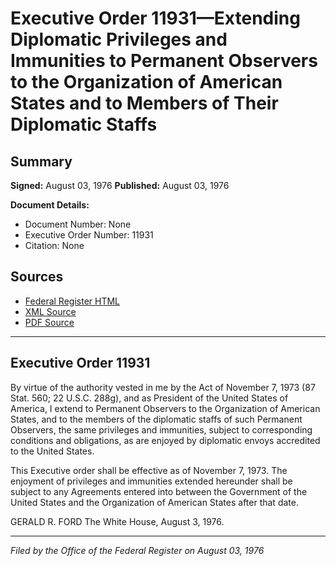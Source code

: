 # Executive Order 11931—Extending Diplomatic Privileges and Immunities to Permanent Observers to the Organization of American States and to Members of Their Diplomatic Staffs

## Summary

**Signed:** August 03, 1976
**Published:** August 03, 1976

**Document Details:**
- Document Number: None
- Executive Order Number: 11931
- Citation: None

## Sources
- [Federal Register HTML](https://www.presidency.ucsb.edu/documents/executive-order-11931-extending-diplomatic-privileges-and-immunities-permanent-observers)
- [XML Source](None)
- [PDF Source](None)

---

## Executive Order 11931

By virtue of the authority vested in me by the Act of November 7, 1973 (87 Stat. 560; 22 U.S.C. 288g), and as President of the United States of America, I extend to Permanent Observers to the Organization of American States, and to the members of the diplomatic staffs of such Permanent Observers, the same privileges and immunities, subject to corresponding conditions and obligations, as are enjoyed by diplomatic envoys accredited to the United States.

This Executive order shall be effective as of November 7, 1973. The enjoyment of privileges and immunities extended hereunder shall be subject to any Agreements entered into between the Government of the United States and the Organization of American States after that date.

GERALD R. FORD
The White House,
August 3, 1976.

---

*Filed by the Office of the Federal Register on August 03, 1976*
